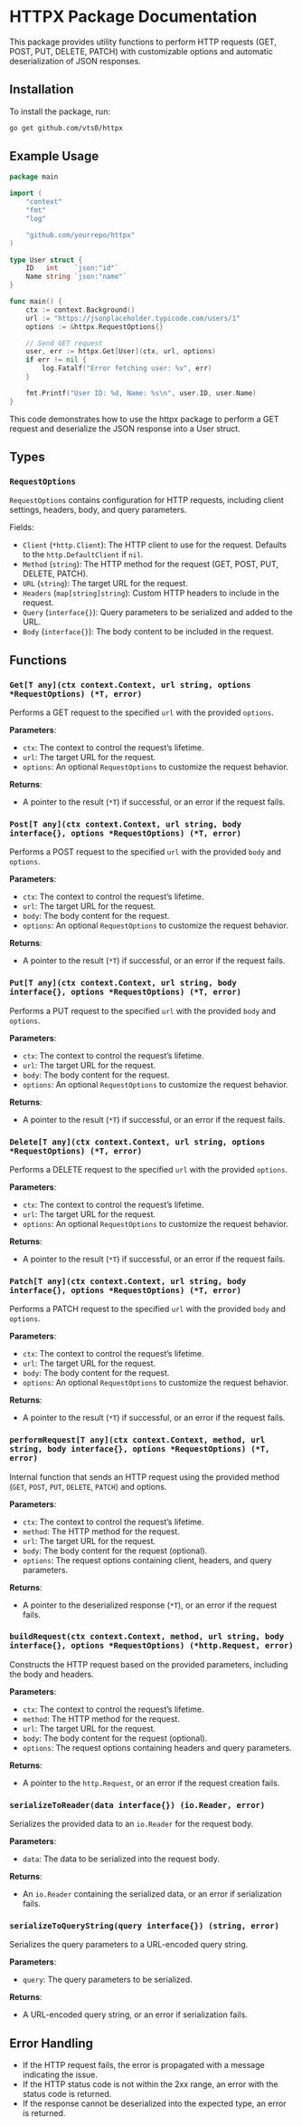 # HTTPX Package Documentation

This package provides utility functions to perform HTTP requests (GET, POST, PUT, DELETE, PATCH) with customizable options and automatic deserialization of JSON responses.

## Installation
To install the package, run:
```sh
go get github.com/vts0/httpx
```

## Example Usage
```go
package main

import (
	"context"
	"fmt"
	"log"

	"github.com/yourrepo/httpx"
)

type User struct {
	ID   int    `json:"id"`
	Name string `json:"name"`
}

func main() {
	ctx := context.Background()
	url := "https://jsonplaceholder.typicode.com/users/1"
	options := &httpx.RequestOptions{}

	// Send GET request
	user, err := httpx.Get[User](ctx, url, options)
	if err != nil {
		log.Fatalf("Error fetching user: %v", err)
	}

	fmt.Printf("User ID: %d, Name: %s\n", user.ID, user.Name)
}
```

This code demonstrates how to use the httpx package to perform a GET request and deserialize the JSON response into a User struct.

## Types

### `RequestOptions`
`RequestOptions` contains configuration for HTTP requests, including client settings, headers, body, and query parameters.

Fields:
- `Client` (`*http.Client`): The HTTP client to use for the request. Defaults to the `http.DefaultClient` if `nil`.
- `Method` (`string`): The HTTP method for the request (GET, POST, PUT, DELETE, PATCH).
- `URL` (`string`): The target URL for the request.
- `Headers` (`map[string]string`): Custom HTTP headers to include in the request.
- `Query` (`interface{}`): Query parameters to be serialized and added to the URL.
- `Body` (`interface{}`): The body content to be included in the request.

## Functions

### `Get[T any](ctx context.Context, url string, options *RequestOptions) (*T, error)`
Performs a GET request to the specified `url` with the provided `options`.

**Parameters**:
- `ctx`: The context to control the request’s lifetime.
- `url`: The target URL for the request.
- `options`: An optional `RequestOptions` to customize the request behavior.

**Returns**:
- A pointer to the result (`*T`) if successful, or an error if the request fails.

### `Post[T any](ctx context.Context, url string, body interface{}, options *RequestOptions) (*T, error)`
Performs a POST request to the specified `url` with the provided `body` and `options`.

**Parameters**:
- `ctx`: The context to control the request’s lifetime.
- `url`: The target URL for the request.
- `body`: The body content for the request.
- `options`: An optional `RequestOptions` to customize the request behavior.

**Returns**:
- A pointer to the result (`*T`) if successful, or an error if the request fails.

### `Put[T any](ctx context.Context, url string, body interface{}, options *RequestOptions) (*T, error)`
Performs a PUT request to the specified `url` with the provided `body` and `options`.

**Parameters**:
- `ctx`: The context to control the request’s lifetime.
- `url`: The target URL for the request.
- `body`: The body content for the request.
- `options`: An optional `RequestOptions` to customize the request behavior.

**Returns**:
- A pointer to the result (`*T`) if successful, or an error if the request fails.

### `Delete[T any](ctx context.Context, url string, options *RequestOptions) (*T, error)`
Performs a DELETE request to the specified `url` with the provided `options`.

**Parameters**:
- `ctx`: The context to control the request’s lifetime.
- `url`: The target URL for the request.
- `options`: An optional `RequestOptions` to customize the request behavior.

**Returns**:
- A pointer to the result (`*T`) if successful, or an error if the request fails.

### `Patch[T any](ctx context.Context, url string, body interface{}, options *RequestOptions) (*T, error)`
Performs a PATCH request to the specified `url` with the provided `body` and `options`.

**Parameters**:
- `ctx`: The context to control the request’s lifetime.
- `url`: The target URL for the request.
- `body`: The body content for the request.
- `options`: An optional `RequestOptions` to customize the request behavior.

**Returns**:
- A pointer to the result (`*T`) if successful, or an error if the request fails.

### `performRequest[T any](ctx context.Context, method, url string, body interface{}, options *RequestOptions) (*T, error)`
Internal function that sends an HTTP request using the provided method (`GET`, `POST`, `PUT`, `DELETE`, `PATCH`) and options.

**Parameters**:
- `ctx`: The context to control the request’s lifetime.
- `method`: The HTTP method for the request.
- `url`: The target URL for the request.
- `body`: The body content for the request (optional).
- `options`: The request options containing client, headers, and query parameters.

**Returns**:
- A pointer to the deserialized response (`*T`), or an error if the request fails.

### `buildRequest(ctx context.Context, method, url string, body interface{}, options *RequestOptions) (*http.Request, error)`
Constructs the HTTP request based on the provided parameters, including the body and headers.

**Parameters**:
- `ctx`: The context to control the request’s lifetime.
- `method`: The HTTP method for the request.
- `url`: The target URL for the request.
- `body`: The body content for the request (optional).
- `options`: The request options containing headers and query parameters.

**Returns**:
- A pointer to the `http.Request`, or an error if the request creation fails.

### `serializeToReader(data interface{}) (io.Reader, error)`
Serializes the provided data to an `io.Reader` for the request body.

**Parameters**:
- `data`: The data to be serialized into the request body.

**Returns**:
- An `io.Reader` containing the serialized data, or an error if serialization fails.

### `serializeToQueryString(query interface{}) (string, error)`
Serializes the query parameters to a URL-encoded query string.

**Parameters**:
- `query`: The query parameters to be serialized.

**Returns**:
- A URL-encoded query string, or an error if serialization fails.

## Error Handling
- If the HTTP request fails, the error is propagated with a message indicating the issue.
- If the HTTP status code is not within the 2xx range, an error with the status code is returned.
- If the response cannot be deserialized into the expected type, an error is returned.
